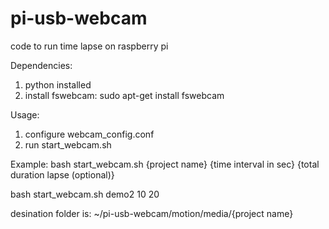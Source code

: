 # pi-usb-webcam
code to run time lapse on raspberry pi

Dependencies:
1. python installed
2. install fswebcam: sudo apt-get install fswebcam

Usage:
1. configure webcam_config.conf
2. run start_webcam.sh

Example:
bash start_webcam.sh {project name} {time interval in sec} {total duration lapse (optional)}

bash start_webcam.sh demo2 10 20


desination folder is: ~/pi-usb-webcam/motion/media/{project name}

